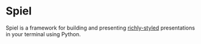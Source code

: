 # Spiel

Spiel is a framework for building and presenting [richly-styled](https://github.com/Textualize/rich) presentations in your terminal using Python.
